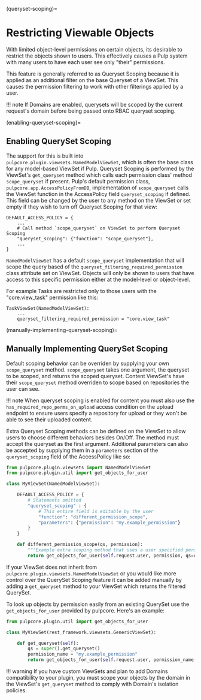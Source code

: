 (queryset-scoping)=

# Restricting Viewable Objects

With limited object-level permissions on certain objects, its desirable to restrict the objects
shown to users. This effectively causes a Pulp system with many users to have each user see only
"their" permissions.

This feature is generally referred to as Queryset Scoping because it is applied as an additional
filter on the base Queryset of a ViewSet. This causes the permission filtering to work with other
filterings applied by a user.

!!! note
If Domains are enabled, querysets will be scoped by the current request's domain before being
passed onto RBAC queryset scoping.


(enabling-queryset-scoping)=

## Enabling QuerySet Scoping

The support for this is built into `pulpcore.plugin.viewsets.NamedModelViewSet`, which is often
the base class for any model-based ViewSet if Pulp. Queryset Scoping is performed by the ViewSet's
`get_queryset` method which calls each permission class' method `scope_queryset` if present.
Pulp's default permission class, `pulpcore.app.AccessPolicyFromDB`, implementation of
`scope_queryset` calls the ViewSet function in the AccessPolicy field `queryset_scoping` if
defined. This field can be changed by the user to any method on the ViewSet or set empty if they
wish to turn off Queryset Scoping for that view:

```
DEFAULT_ACCESS_POLICY = {
    ...
    # Call method `scope_queryset` on ViewSet to perform Queryset Scoping
    "queryset_scoping": {"function": "scope_queryset"},
    ...
}
```

`NamedModelViewSet` has a default `scope_queryset` implementation that will scope the query
based of the `queryset_filtering_required_permission` class attribute set on ViewSet.
Objects will only be shown to users that have access to this specific permission either at the
model-level or object-level.

For example Tasks are restricted only to those users with the "core.view_task" permission like
this:

```
TaskViewSet(NamedModelViewSet):
    ...
    queryset_filtering_required_permission = "core.view_task"
```

(manually-implementing-queryset-scoping)=

## Manually Implementing QuerySet Scoping

Default scoping behavior can be overriden by supplying your own `scope_queryset` method.
`scope_queryset` takes one argument, the queryset to be scoped, and returns the scoped queryset.
Content ViewSet's have their `scope_queryset` method overriden to scope based on repositories
the user can see.

!!! note
When queryset scoping is enabled for content you must also use the
`has_required_repo_perms_on_upload` access condition on the upload endpoint to ensure users
specify a repository for upload or they won't be able to see their uploaded content.


Extra Queryset Scoping methods can be defined on the ViewSet to allow users to choose different
behaviors besides On/Off. The method must accept the queryset as the first argument. Additional
parameters can also be accepted by supplying them in a `parameters` section of the
`queryset_scoping` field of the AccessPolicy like so:

```python
from pulpcore.plugin.viewsets import NamedModelViewSet
from pulpcore.plugin.util import get_objects_for_user

class MyViewSet(NamedModelViewSet):

    DEFAULT_ACCESS_POLICY = {
        # Statements omitted
        "queryset_scoping" : {
            # This entire field is editable by the user
            "function": "different_permission_scope",
            "parameters": {"permission": "my.example_permission"}
        }
    }

    def different_permission_scope(qs, permission):
        """Example extra scoping method that uses a user specified permission to scope."""
        return get_objects_for_user(self.request.user, permission, qs=qs)
```

If your ViewSet does not inherit from `pulpcore.plugin.viewsets.NamedModelViewSet` or you would
like more control over the QuerySet Scoping feature it can be added manually by adding a
`get_queryset` method to your ViewSet which returns the filtered QuerySet.

To look up objects by permission easily from an existing QuerySet use the `get_objects_for_user`
provided by pulpcore. Here's an example:

```python
from pulpcore.plugin.util import get_objects_for_user

class MyViewSet(rest_framework.viewsets.GenericViewSet):

    def get_queryset(self):
        qs = super().get_queryset()
        permission_name = "my.example_permission"
        return get_objects_for_user(self.request.user, permission_name, qs=qs)
```

!!! warning
If you have custom ViewSets and plan to add Domains compatibility to your plugin, you must
scope your objects by the domain in the ViewSet's `get_queryset` method to comply
with Domain's isolation policies.

